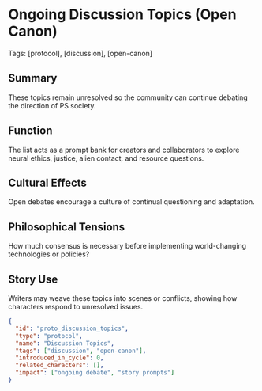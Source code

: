 # Ongoing Discussion Topics (Open Canon)
Tags: [protocol], [discussion], [open-canon]

## Summary
These topics remain unresolved so the community can continue debating the direction of PS society.

## Function
The list acts as a prompt bank for creators and collaborators to explore neural ethics, justice, alien contact, and resource questions.

## Cultural Effects
Open debates encourage a culture of continual questioning and adaptation.

## Philosophical Tensions
How much consensus is necessary before implementing world-changing technologies or policies?

## Story Use
Writers may weave these topics into scenes or conflicts, showing how characters respond to unresolved issues.

```json
{
  "id": "proto_discussion_topics",
  "type": "protocol",
  "name": "Discussion Topics",
  "tags": ["discussion", "open-canon"],
  "introduced_in_cycle": 0,
  "related_characters": [],
  "impact": ["ongoing debate", "story prompts"]
}
```
